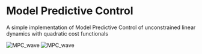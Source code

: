 # Model Predictive Control
A simple implementation of Model Predictive Control of unconstrained linear dynamics with quadratic cost functionals

![MPC_wave](figures/MPC_T=41250_tau=1250)
![MPC_wave](figures/MPCX_T=41250_tau=1250)
